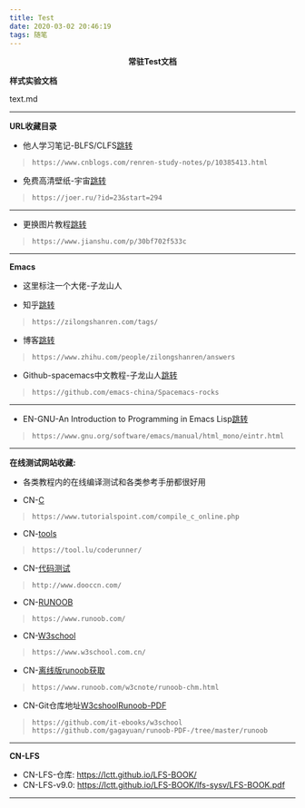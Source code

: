 ```yaml
---
title: Test
date: 2020-03-02 20:46:19
tags: 随笔
---
```


<center><strong>常驻Test文档</strong></center>

<!-- more -->

**样式实验文档**

<span id="inline-blue"> text.md </span>

<i class="fa fa-pencil"></i>

---

**URL收藏目录**

* 他人学习笔记-BLFS/CLFS[跳转](https://www.cnblogs.com/renren-study-notes/p/10385413.html)
> `https://www.cnblogs.com/renren-study-notes/p/10385413.html`

* 免费高清壁纸-宇宙[跳转](https://joer.ru/?id=23&start=294)
> `https://joer.ru/?id=23&start=294`

---

* 更换图片教程[跳转](https://www.jianshu.com/p/30bf702f533c)
> `https://www.jianshu.com/p/30bf702f533c`

---

**Emacs**

* 这里标注一个大佬-子龙山人

* 知乎[跳转](https://zilongshanren.com/tags/)
> `https://zilongshanren.com/tags/`

* 博客[跳转](https://www.zhihu.com/people/zilongshanren/answers)
> `https://www.zhihu.com/people/zilongshanren/answers`

* Github-spacemacs中文教程-子龙山人[跳转](https://github.com/emacs-china/Spacemacs-rocks)
> `https://github.com/emacs-china/Spacemacs-rocks`

---

* EN-GNU-An Introduction to Programming in Emacs Lisp[跳转](https://www.gnu.org/software/emacs/manual/html_mono/eintr.html)
> `https://www.gnu.org/software/emacs/manual/html_mono/eintr.html`

---

**在线测试网站收藏:**

* 各类教程内的在线编译测试和各类参考手册都很好用

* CN-[C](https://www.tutorialspoint.com/compile_c_online.php)
> `https://www.tutorialspoint.com/compile_c_online.php`

* CN-[tools](https://tool.lu/coderunner/)
> `https://tool.lu/coderunner/`

* CN-[代码测试](http://www.dooccn.com/)
> `http://www.dooccn.com/`

* CN-[RUNOOB](https://www.runoob.com/)
> `https://www.runoob.com/`

* CN-[W3school](https://www.w3school.com.cn/)
> `https://www.w3school.com.cn/`

* CN-[离线版runoob获取](https://www.runoob.com/w3cnote/runoob-chm.html)
> `https://www.runoob.com/w3cnote/runoob-chm.html`

* CN-Git仓库地址[W3cshool](https://github.com/it-ebooks/w3school)[Runoob-PDF](https://github.com/gagayuan/runoob-PDF-/tree/master/runoob)
> `https://github.com/it-ebooks/w3school`
> `https://github.com/gagayuan/runoob-PDF-/tree/master/runoob`

---

**CN-LFS**

* CN-LFS-仓库: https://lctt.github.io/LFS-BOOK/
* CN-LFS-v9.0: https://lctt.github.io/LFS-BOOK/lfs-sysv/LFS-BOOK.pdf

---



